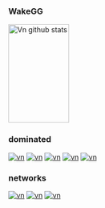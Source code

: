 ### WakeGG

<div>  
  <img width="49%" height="195px" src="https://github-readme-stats.vercel.app/api?username=WakeGG&show_icons=true&count_private=true&hide_border=true&title_color=be0001&icon_color=be0001&text_color=c9d1d9&bg_color=0d1117" alt="Vn github stats" /> 
</div>

### dominated
[![vn](https://img.shields.io/badge/-javascript-be0001?logo=javascript&logoColor=white)](https://github.com/WakeGG)
[![vn](https://img.shields.io/badge/-php-be0001?logo=php&logoColor=white)](https://github.com/WakeGG)
[![vn](https://img.shields.io/badge/-html5-be0001?logo=html5&logoColor=white)](https://github.com/WakeGG)
[![vn](https://img.shields.io/badge/-css-be0001?logo=css3&logoColor=white)](https://github.com/WakeGG)
[![vn](https://img.shields.io/badge/-java-be0001?logo=java&logoColor=white)](https://github.com/WakeGG)
### networks
[![vn](https://img.shields.io/badge/-youtube-be0001?logo=youtube&logoColor=white)]()
[![vn](https://img.shields.io/badge/-instagram-be0001?logo=instagram&logoColor=white)](https://www.instagram.com/)
[![vn](https://img.shields.io/badge/-discord-be0001?logo=discord&logoColor=white)](https://discord.gg/)
